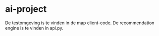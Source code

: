 # ai-project

De testomgeving is te vinden in de map client-code.
De recommendation engine is te vinden in api.py.
